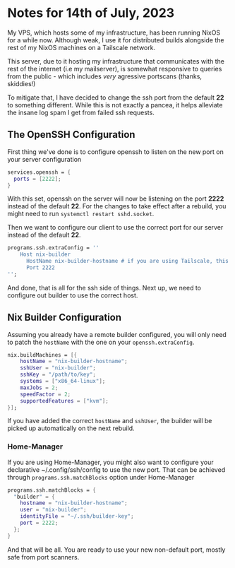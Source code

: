 # Notes for 14th of July, 2023

My VPS, which hosts some of my infrastructure, has been running NixOS
for a while now. Although weak, I use it for distributed builds alongside the
rest of my NixOS machines on a Tailscale network.

This server, due to it hosting my infrastructure that communicates with the
rest of the internet (i.e my mailserver), is somewhat responsive to queries
from the public - which includes _very_ agressive portscans (thanks, skiddies!)

To mitigate that, I have decided to change the ssh port from the default **22**
to something different. While this is not exactly a pancea, it helps alleviate
the insane log spam I get from failed ssh requests.

## The OpenSSH Configuration

First thing we've done is to configure openssh to listen on the new port on
your server configuration

```nix
services.openssh = {
  ports = [2222];
}
```

With this set, openssh on the server will now be listening on the port **2222**
instead of the default **22**. For the changes to take effect after a
rebuild, you might need to run `systemctl restart sshd.socket`.

Then we want to configure our client to use the correct port for our server
instead of the default **22**.

```nix
programs.ssh.extraConfig = ''
    Host nix-builder
      HostName nix-builder-hostname # if you are using Tailscale, this can just be the hostname of a device on your Tailscale network
	  Port 2222
'';
```

And done, that is all for the ssh side of things. Next up, we need to configure
out builder to use the correct host.

## Nix Builder Configuration

Assuming you already have a remote builder configured, you will only need to
patch the `hostName` with the one on your `openssh.extraConfig`.

```nix
nix.buildMachines = [{
    hostName = "nix-builder-hostname";
    sshUser = "nix-builder";
    sshKey = "/path/to/key";
    systems = ["x86_64-linux"];
    maxJobs = 2;
    speedFactor = 2;
    supportedFeatures = ["kvm"];
}];
```

If you have added the correct `hostName` and `sshUser`, the builder will be
picked up automatically on the next rebuild.

### Home-Manager

If you are using Home-Manager, you might also want to configure your
declarative ~/.config/ssh/config to use the new port. That can be achieved
through `programs.ssh.matchBlocks` option under Home-Manager

```nix
programs.ssh.matchBlocks = {
  "builder" = {
    hostname = "nix-builder-hostname";
    user = "nix-builder";
    identityFile = "~/.ssh/builder-key";
    port = 2222;
  };
}
```

And that will be all. You are ready to use your new non-default port, mostly
safe from port scanners.
